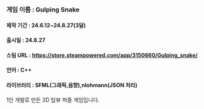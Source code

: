 ### 게임 이름 : Gulping Snake
#### 제작 기간 : 24.6.12~24.8.27(3달)
#### 출시일 : 24.8.27
#### 스팀 URL : https://store.steampowered.com/app/3150660/Gulping_snake/
#### 언어 : C++
#### 라이브러리 : SFML(그래픽,음향),nlohmann(JSON 처리)

1인 개발로 만든 2D 탑뷰 퍼즐 게임입니다.
